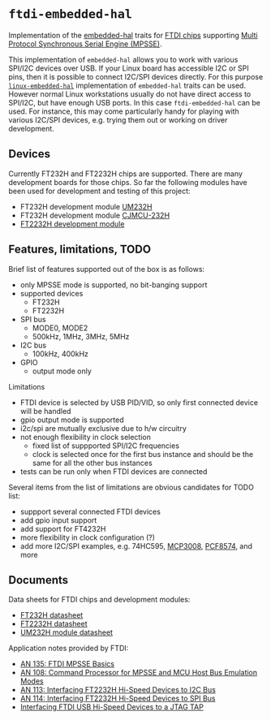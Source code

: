 # `ftdi-embedded-hal`
  
Implementation of the [embedded-hal](https://crates.io/crates/embedded-hal) traits for [FTDI chips](https://www.ftdichip.com) supporting [Multi Protocol Synchronous Serial Engine (MPSSE)](https://www.ftdichip.com/Support/SoftwareExamples/MPSSE/LibMPSSE-SPI.htm).

This implementation of `embedded-hal` allows you to work with various SPI/I2C devices over USB. If your Linux board has accessible I2C or SPI pins, then it is possible to connect I2C/SPI devices directly. For this purpose [`linux-embedded-hal`](https://github.com/rust-embedded/linux-embedded-hal) implementation of `embedded-hal` traits can be used. However normal Linux workstations usually do not have direct access to SPI/I2C, but have enough USB ports. In this case `ftdi-embedded-hal` can be used. For instance, this may come particularly handy for playing with various I2C/SPI devices, e.g. trying them out or working on driver development.


## Devices

Currently FT232H and FT2232H chips are supported. There are many development boards for those chips. So far the following modules have been used for development and testing of this project:
- FT232H development module [UM232H](https://www.ftdichip.com/Products/Modules/DevelopmentModules.htm#UM232H)
- FT232H development module [CJMCU-232H](https://www.elecrow.com/cjmcu-ft232h-high-speed-multifunctional-usb-to-jtag-uart-fifo-spi-i2c-module-for-arduino.html)
- [FT2232H development module](https://aliexpress.com/item/EYEWINK-FT2232HL-development-board-learning-board-FT2232H-MINI-FT4232H-UM232H-development-board/32806818411.html)
  

## Features, limitations, TODO
Brief list of features supported out of the box is as follows:
- only MPSSE mode is supported, no bit-banging support
- supported devices
  - FT232H
  - FT2232H
- SPI bus
  - MODE0, MODE2
  - 500kHz, 1MHz, 3MHz, 5MHz
- I2C bus
  - 100kHz, 400kHz
- GPIO
  - output mode only

Limitations
- FTDI device is selected by USB PID/VID, so only first connected device will be handled
- gpio output mode is supported
- i2c/spi are mutually exclusive due to h/w circuitry
- not enough flexibility in clock selection
  - fixed list of suppported SPI/I2C frequencies
  - clock is selected once for the first bus instance and should be the same for all the other bus instances
- tests can be run only when FTDI devices are connected

Several items from the list of limitations are obvious candidates for TODO list:
- suppport several connected FTDI devices
- add gpio input support
- add support for FT4232H
- more flexibility in clock configuration (?)
- add more I2C/SPI examples, e.g. 74HC595, [MCP3008](https://crates.io/crates/mcp3008), [PCF8574](https://crates.io/crates/pcf857x), and more

## Documents
Data sheets for FTDI chips and development modules:
- [FT232H datasheet](https://www.ftdichip.com/Support/Documents/DataSheets/ICs/DS_FT232H.pdf)
- [FT2232H datasheet](https://www.ftdichip.com/Support/Documents/DataSheets/ICs/DS_FT2232H.pdf)
- [UM232H module datasheet](https://www.ftdichip.com/Support/Documents/DataSheets/Modules/DS_UM232H.pdf)

Application notes provided by FTDI:
- [AN 135: FTDI MPSSE Basics](https://www.ftdichip.com/Support/Documents/AppNotes/AN_135_MPSSE_Basics.pdf)
- [AN 108: Command Processor for MPSSE and MCU Host Bus Emulation Modes](https://www.ftdichip.com/Support/Documents/AppNotes/AN_108_Command_Processor_for_MPSSE_and_MCU_Host_Bus_Emulation_Modes.pdf)
- [AN 113: Interfacing FT2232H Hi-Speed Devices to I2C Bus](https://www.ftdichip.com/Support/Documents/AppNotes/AN_113_FTDI_Hi_Speed_USB_To_I2C_Example.pdf)
- [AN 114: Interfacing FT2232H Hi-Speed Devices to SPI Bus](https://www.ftdichip.com/Support/Documents/AppNotes/AN_114_FTDI_Hi_Speed_USB_To_SPI_Example.pdf)
- [Interfacing FTDI USB Hi-Speed Devices to a JTAG TAP](https://www.ftdichip.com/Support/Documents/AppNotes/AN_129_FTDI_Hi_Speed_USB_To_JTAG_Example.pdf)
